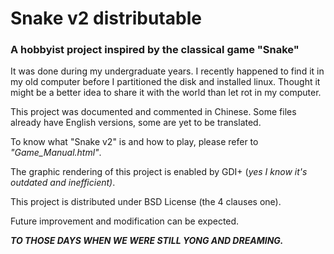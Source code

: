 # Snake v2 distributable
### A hobbyist project inspired by the classical game "Snake"

It was done during my undergraduate years. I recently happened to find it in my old computer before I partitioned the disk and installed linux. Thought it might be a better idea to share it with the world than let rot in my computer.

This project was documented and commented in Chinese. Some files already have English versions, some are yet to be translated.

To know what "Snake v2" is and how to play, please refer to *"Game_Manual.html"*.

The graphic rendering of this project is enabled by GDI+ (*yes I know it's outdated and inefficient)*.

This project is distributed under BSD License (the 4 clauses one).

Future improvement and modification can be expected.

**_TO THOSE DAYS WHEN WE WERE STILL YONG AND DREAMING._**
